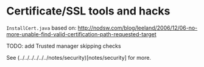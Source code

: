 # Certificate/SSL tools and hacks

`InstallCert.java` based on: http://nodsw.com/blog/leeland/2006/12/06-no-more-unable-find-valid-certification-path-requested-target

TODO: add Trusted manager skipping checks

See (../../../../../../notes/security)[notes/security] for more.